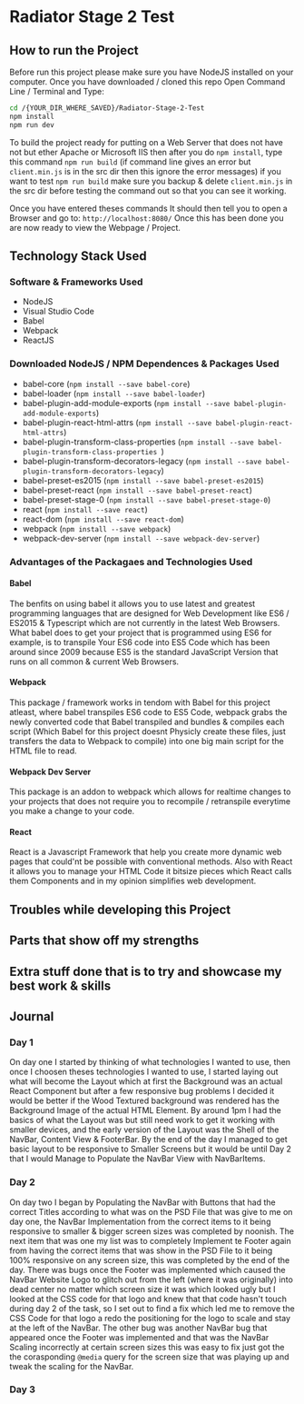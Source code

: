 # Radiator Stage 2 Test

## How to run the Project

Before run this project please make sure you have NodeJS installed on your computer. Once you have downloaded / cloned this repo Open Command Line / Terminal and Type:
```bash
cd /{YOUR_DIR_WHERE_SAVED}/Radiator-Stage-2-Test
npm install
npm run dev
```

To build the project ready for putting on a Web Server that does not have not but ether Apache or Microsoft IIS then after you do `npm install`, type this command
`npm run build` (if command line gives an error but `client.min.js` is in the src dir then this ignore the error messages) if you want to test `npm run build` make sure you backup & delete `client.min.js` in the src dir before testing the command out so that you can see it working.

Once you have entered theses commands It should then tell you to open a Browser and go to:
`http://localhost:8080/`
Once this has been done you are now ready to view the Webpage / Project.

## Technology Stack Used
### Software & Frameworks Used

* NodeJS
* Visual Studio Code
* Babel
* Webpack
* ReactJS

### Downloaded NodeJS / NPM Dependences & Packages Used

* babel-core  (` npm install --save babel-core `)
* babel-loader (` npm install --save babel-loader `)
* babel-plugin-add-module-exports (` npm install --save babel-plugin-add-module-exports `)
* babel-plugin-react-html-attrs (` npm install --save babel-plugin-react-html-attrs `)
* babel-plugin-transform-class-properties (` npm install --save babel-plugin-transform-class-properties  `)
* babel-plugin-transform-decorators-legacy (` npm install --save babel-plugin-transform-decorators-legacy `)
* babel-preset-es2015 (` npm install --save babel-preset-es2015 `)
* babel-preset-react (` npm install --save babel-preset-react `)
* babel-preset-stage-0 (` npm install --save babel-preset-stage-0 `)
* react (` npm install --save react `)
* react-dom (` npm install --save react-dom `)
* webpack (` npm install --save webpack `)
* webpack-dev-server (` npm install --save webpack-dev-server `)

### Advantages of the Packagaes and Technologies Used
#### Babel
The benfits on using babel it allows you to use latest and greatest programming languages that are designed for Web Development like ES6 / ES2015 & Typescript which are not currently in the latest Web Browsers. What babel does to get your project that is programmed using ES6 for example, is to transpile Your ES6 code into ES5 Code which has been around since 2009 because ES5 is the standard JavaScript Version that runs on all common & current Web Browsers.

#### Webpack
This package / framework works in tendom with Babel for this project atleast, where babel transpiles ES6 code to ES5 Code, webpack grabs the newly converted code that Babel transpiled and bundles & compiles each script (Which Babel for this project doesnt Physicly create these files, just transfers the data to Webpack to compile) into one big main script for the HTML file to read.

#### Webpack Dev Server
This package is an addon to webpack which allows for realtime changes to your projects that does not require you to recompile / retranspile everytime you make a change to your code.

#### React
React is a Javascript Framework that help you create more dynamic web pages that could'nt be possible with conventional methods. Also with React it allows you to manage your HTML Code it bitsize pieces which React calls them Components and in my opinion simplifies web development.

## Troubles while developing this Project

## Parts that show off my strengths

## Extra stuff done that is to try and showcase my best work & skills

## Journal

### Day 1
On day one I started by thinking of what technologies I wanted to use, then once I choosen theses technologies I wanted to use, I started laying out what will become the Layout which at first the Background was an actual React Component but after a few responsive bug problems I decided it would be better if the Wood Textured background was rendered has the Background Image of the actual HTML Element. By around 1pm I had the basics of what the Layout was but still need work to get it working with smaller devices, and the early version of the Layout was the Shell of the NavBar, Content View & FooterBar. By the end of the day I managed to get basic layout to be responsive to Smaller Screens but it would be until Day 2 that I would Manage to Populate the NavBar View with NavBarItems.

### Day 2
On day two I began by Populating the NavBar with Buttons that had the correct Titles according to what was on the PSD File that was give to me on day one, the NavBar Implementation from the correct items to it being responsive to smaller & bigger screen sizes was completed by noonish. The next item that was one my list was to completely Implement te Footer again from having the correct items that was show in the PSD File to it being 100% responsive on any screen size, this was completed by the end of the day. There was bugs once the Footer was implemented which caused the NavBar Website Logo to glitch out from the left (where it was originally) into dead center no matter which screen size it was which looked ugly but I looked at the CSS code for that logo and knew that that code hasn't touch during day 2 of the task, so I set out to find a fix which led me to remove the CSS Code for that logo a redo the positioning for the logo to scale and stay at the left of the NavBar. The other bug was another NavBar bug that appeared once the Footer was implemented and that was the NavBar Scaling incorrectly at certain screen sizes this was easy to fix just got the the corasponding `@media` query for the screen size that was playing up and tweak the scaling for the NavBar.

### Day 3